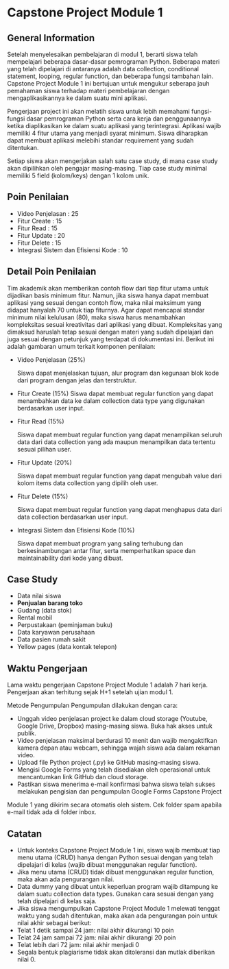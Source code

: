 # Capstone Project Module 1

## General Information

Setelah menyelesaikan pembelajaran di modul 1, berarti siswa telah mempelajari
beberapa dasar-dasar pemrograman Python. Beberapa materi yang telah dipelajari di
antaranya adalah data collection, conditional statement, looping, regular function, dan
beberapa fungsi tambahan lain. Capstone Project Module 1 ini bertujuan untuk
mengukur seberapa jauh pemahaman siswa terhadap materi pembelajaran dengan
mengaplikasikannya ke dalam suatu mini aplikasi.

Pengerjaan project ini akan melatih siswa untuk lebih memahami fungsi-fungsi dasar
pemrograman Python serta cara kerja dan penggunaannya ketika diaplikasikan ke
dalam suatu aplikasi yang terintegrasi. Aplikasi wajib memiliki 4 fitur utama yang
menjadi syarat minimum. Siswa diharapkan dapat membuat aplikasi melebihi standar
requirement yang sudah ditentukan.

Setiap siswa akan mengerjakan salah satu case study, di mana case study akan
dipilihkan oleh pengajar masing-masing. Tiap case study minimal memiliki 5 field
(kolom/keys) dengan 1 kolom unik.

## Poin Penilaian
- Video Penjelasan : 25
- Fitur Create : 15
- Fitur Read : 15
- Fitur Update : 20
- Fitur Delete : 15
- Integrasi Sistem dan Efisiensi Kode : 10

## Detail Poin Penilaian
Tim akademik akan memberikan contoh flow dari tiap fitur utama untuk dijadikan basis
minimum fitur. Namun, jika siswa hanya dapat membuat aplikasi yang sesuai dengan
contoh flow, maka nilai maksimum yang didapat hanyalah 70 untuk tiap fiturnya.
Agar dapat mencapai standar minimum nilai kelulusan (80), maka siswa harus
menambahkan kompleksitas sesuai kreativitas dari aplikasi yang dibuat. Kompleksitas
yang dimaksud haruslah tetap sesuai dengan materi yang sudah dipelajari dan juga
sesuai dengan petunjuk yang terdapat di dokumentasi ini.
Berikut ini adalah gambaran umum terkait komponen penilaian:

- Video Penjelasan (25%)

    Siswa dapat menjelaskan tujuan, alur program dan kegunaan blok kode dari
    program dengan jelas dan terstruktur.

- Fitur Create (15%)
    Siswa dapat membuat regular function yang dapat menambahkan data ke dalam
    collection data type yang digunakan berdasarkan user input.

- Fitur Read (15%)

    Siswa dapat membuat regular function yang dapat menampilkan seluruh data
    dari data collection yang ada maupun menampilkan data tertentu sesuai pilihan
    user.

- Fitur Update (20%)

    Siswa dapat membuat regular function yang dapat mengubah value dari kolom
    items data collection yang dipilih oleh user.

- Fitur Delete (15%)

    Siswa dapat membuat regular function yang dapat menghapus data dari data
    collection berdasarkan user input.

- Integrasi Sistem dan Efisiensi Kode (10%)

    Siswa dapat membuat program yang saling terhubung dan berkesinambungan
    antar fitur, serta memperhatikan space dan maintainability dari kode yang dibuat.

## Case Study
- Data nilai siswa
- **Penjualan barang toko**
- Gudang (data stok)
- Rental mobil
- Perpustakaan (peminjaman buku)
- Data karyawan perusahaan
- Data pasien rumah sakit
- Yellow pages (data kontak telepon)

## Waktu Pengerjaan
Lama waktu pengerjaan Capstone Project Module 1 adalah 7 hari kerja. Pengerjaan
akan terhitung sejak H+1 setelah ujian modul 1.

Metode Pengumpulan
Pengumpulan dilakukan dengan cara:
- Unggah video penjelasan project ke dalam cloud storage (Youtube, Google
Drive, Dropbox) masing-masing siswa. Buka hak akses untuk publik.
- Video penjelasan maksimal berdurasi 10 menit dan wajib mengaktifkan kamera
depan atau webcam, sehingga wajah siswa ada dalam rekaman video.
- Upload file Python project (.py) ke GitHub masing-masing siswa.
- Mengisi Google Forms yang telah disediakan oleh operasional untuk
mencantumkan link GitHub dan cloud storage.
- Pastikan siswa menerima e-mail konfirmasi bahwa siswa telah sukses
melakukan pengisian dan pengumpulan Google Forms Capstone Project

Module 1 yang dikirim secara otomatis oleh sistem. Cek folder spam apabila
e-mail tidak ada di folder inbox.

## Catatan
- Untuk konteks Capstone Project Module 1 ini, siswa wajib membuat tiap menu
utama (CRUD) hanya dengan Python sesuai dengan yang telah dipelajari di
kelas (wajib dibuat menggunakan regular function).
- Jika menu utama (CRUD) tidak dibuat menggunakan regular function, maka
akan ada pengurangan nilai.
- Data dummy yang dibuat untuk keperluan program wajib ditampung ke dalam
suatu collection data types. Gunakan cara sesuai dengan yang telah dipelajari di
kelas saja.
- Jika siswa mengumpulkan Capstone Project Module 1 melewati tenggat waktu
yang sudah ditentukan, maka akan ada pengurangan poin untuk nilai akhir sebagai
berikut:
- Telat 1 detik sampai 24 jam: nilai akhir dikurangi 10 poin
- Telat 24 jam sampai 72 jam: nilai akhir dikurangi 20 poin
- Telat lebih dari 72 jam: nilai akhir menjadi 0
- Segala bentuk plagiarisme tidak akan ditoleransi dan mutlak diberikan nilai 0.